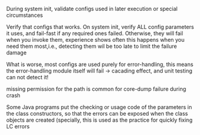 During system init, validate configs used in later execution or special circumstances

Verify that configs that works. On system init, verify ALL config parameters it uses, and fail-fast if any required ones failed. Otherwise, they will fail when you invoke them, experience shows often this happens when you need them most,i.e., detecting them wil be too late to limit the failure damage

What is worse, most configs are used purely for error-handling, this means the error-handling module itself will fail -> cacading effect, and unit testing can not detect it!

missing permission for the path is common for core-dump failure during crash

Some Java programs put the checking or usage code of the parameters in the class constructors, so that the errors can be exposed when the class objects are created (specially, this is used as the practice for quickly fixing LC errors


